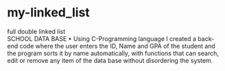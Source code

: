 # my-linked_list
full double linked list  
SCHOOL DATA BASE
•	Using C-Programming language I created a back-end code where the user enters the ID, Name and GPA of the student and the program sorts it by name automatically, with functions that can search, edit or remove any item of the data base without disordering the system.
